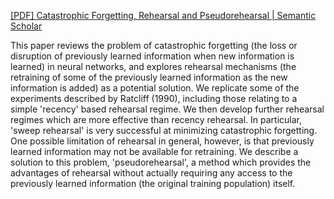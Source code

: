
[[PDF] Catastrophic Forgetting, Rehearsal and Pseudorehearsal | Semantic Scholar](https://www.semanticscholar.org/paper/Catastrophic-Forgetting%2C-Rehearsal-and-Robins/5ac423a83b4321b43249224fcc528bb70e086826)

This paper reviews the problem of catastrophic forgetting (the loss or disruption of previously learned information when new information is learned) in neural networks, and explores rehearsal mechanisms (the retraining of some of the previously learned information as the new information is added) as a potential solution. We replicate some of the experiments described by Ratcliff (1990), including those relating to a simple 'recency' based rehearsal regime. We then develop further rehearsal regimes which are more effective than recency rehearsal. In particular, 'sweep rehearsal' is very successful at minimizing catastrophic forgetting. One possible limitation of rehearsal in general, however, is that previously learned information may not be available for retraining. We describe a solution to this problem, 'pseudorehearsal', a method which provides the advantages of rehearsal without actually requiring any access to the previously learned information (the original training population) itself.